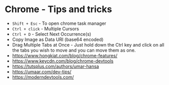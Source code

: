 # Chrome - Tips and tricks

  - `Shift + Esc` - To open chrome task manager
  - `Ctrl + click` - Multiple Cursors
  - `Ctrl + D` - Select Next Occurrence(s)
  - Copy Image as Data URI (base64 encoded)
  - Drag Multiple Tabs at Once - Just hold down the Ctrl key and click on all the tabs you wish to move and you can move them as one.
  - https://www.hongkiat.com/blog/chrome-features/
  - https://www.keycdn.com/blog/chrome-devtools
  - https://tutsplus.com/authors/umar-hansa
  - https://umaar.com/dev-tips/
  - https://moderndevtools.com/
  

